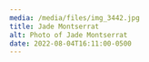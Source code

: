 ```yaml
---
media: /media/files/img_3442.jpg
title: Jade Montserrat
alt: Photo of Jade Montserrat
date: 2022-08-04T16:11:00-0500
---
```

